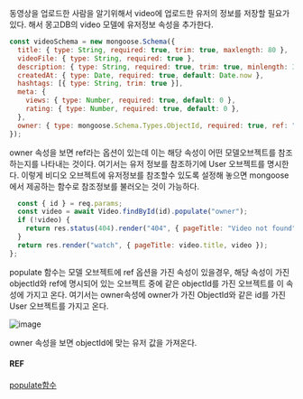 동영상을 업로드한 사람을 알기위해서 video에 업로드한 유저의 정보를 저장할 필요가 있다. 해서 몽고DB의 video 모델에 유저정보 속성을 추가한다.

```javascript
const videoSchema = new mongoose.Schema({
  title: { type: String, required: true, trim: true, maxlength: 80 },
  videoFile: { type: String, required: true },
  description: { type: String, required: true, trim: true, minlength: 3 },
  createdAt: { type: Date, required: true, default: Date.now },
  hashtags: [{ type: String, trim: true }],
  meta: {
    views: { type: Number, required: true, default: 0 },
    rating: { type: Number, required: true, default: 0 },
  },
  owner: { type: mongoose.Schema.Types.ObjectId, required: true, ref: "User" }, //다른 mongoDB 모델을 참조하는 경우가 필요할때 ref 프로퍼티를 사용한다.
});
```
owner 속성을 보면 ref라는 옵션이 있는데 이는 해당 속성이 어떤 모델오브젝트를 참조하는지를 나타내는 것이다. 
여기서는 유저 정보를 참조하기에 User 오브젝트를 명시한다. 이렇게 비디오 오브젝트에 유저정보를 참조할수 있도록 설정해 놓으면  mongoose에서 제공하는 함수로 참조정보를 불러오는 것이 가능하다.

```javascript
  const { id } = req.params;
  const video = await Video.findById(id).populate("owner");
  if (!video) {
    return res.status(404).render("404", { pageTitle: "Video not found" });
  }
  return res.render("watch", { pageTitle: video.title, video });
};
```
populate 함수는 모델 오브젝트에 ref 옵션을 가진 속성이 있을경우, 해당 속성이 가진 objectId와 ref에 명시되어 있는 오브젝트 중에 같은 objectId를 가진 오브젝트를 이 속성에 가지고 온다. 
여기서는 owner속성에 owner가 가진 ObjectId와 같은 id를 가진 User 오브젝트를 가지고 온다.

![image](https://user-images.githubusercontent.com/20428574/149340054-9d6b9ab2-ae8b-4004-a262-4a3f082dde27.png)

owner 속성을 보면 objectId에 맞는 유저 값을 가져온다.

#### REF
[populate함수](https://mongoosejs.com/docs/populate.html)
